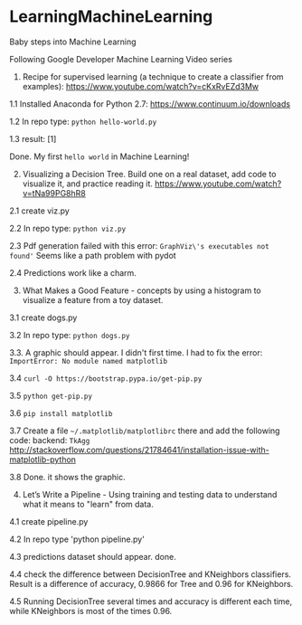 # LearningMachineLearning
Baby steps into Machine Learning

Following Google Developer Machine Learning Video series

1. Recipe for supervised learning (a technique to create a classifier from examples): https://www.youtube.com/watch?v=cKxRvEZd3Mw

  1.1 Installed Anaconda for Python 2.7: https://www.continuum.io/downloads
  
  1.2 In repo type: `python hello-world.py`
  
  1.3 result: [1]
  
  Done. My first `hello world` in Machine Learning!

2. Visualizing a Decision Tree. Build one on a real dataset, add code to visualize it, and practice reading it. https://www.youtube.com/watch?v=tNa99PG8hR8

 2.1 create viz.py

 2.2 In repo type: `python viz.py`

 2.3 Pdf generation failed with this error: `GraphViz\'s executables not found'` Seems like a path problem with pydot

 2.4 Predictions work like a charm. 

3. What Makes a Good Feature - concepts by using a histogram to visualize a feature from a toy dataset. 

 3.1 create dogs.py

 3.2 In repo type: `python dogs.py`

 3.3. A graphic should appear. I didn't first time. I had to fix the error: `ImportError: No module named matplotlib`

 3.4 `curl -O https://bootstrap.pypa.io/get-pip.py`

 3.5 `python get-pip.py`

 3.6 `pip install matplotlib`

 3.7 Create a file `~/.matplotlib/matplotlibrc` there and add the following code: backend: `TkAgg` http://stackoverflow.com/questions/21784641/installation-issue-with-matplotlib-python

 3.8 Done. it shows the graphic.

 4. Let’s Write a Pipeline - Using training and testing data to understand what it means to "learn" from data.

 4.1 create pipeline.py

 4.2 In repo type 'python pipeline.py'

 4.3 predictions dataset should appear. done.

 4.4 check the difference between DecisionTree and KNeighbors classifiers. Result is a difference of accuracy, 0.9866 for Tree and 0.96 for KNeighbors. 

 4.5 Running DecisionTree several times and accuracy is different each time, while KNeighbors is most of the times 0.96.


